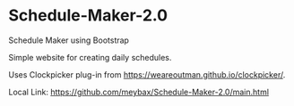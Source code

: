 # Schedule-Maker-2.0
Schedule Maker using Bootstrap

Simple website for creating daily schedules.

Uses Clockpicker plug-in from https://weareoutman.github.io/clockpicker/.

Local Link: https://github.com/meybax/Schedule-Maker-2.0/main.html
